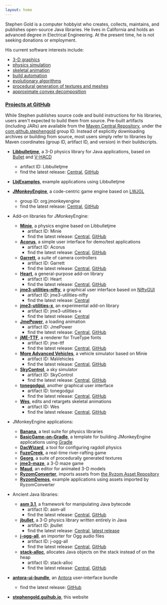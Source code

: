 ```yaml
---
layout: home
---
```


Stephen Gold is a computer hobbyist
who creates, collects, maintains, and publishes open-source Java libraries.
He lives in California and holds an advanced degree in Electrical Engineering.
At the present time, he is not seeking donations or employment.

His current software interests include:
+ [3-D graphics](https://en.wikipedia.org/wiki/3D_computer_graphics)
+ [physics simulation](https://en.wikipedia.org/wiki/Physics_engine)
+ [skeletal animation](https://en.wikipedia.org/wiki/Skeletal_animation)
+ [build automation](https://en.wikipedia.org/wiki/Build_automation)
+ [evolutionary algorithms](https://en.wikipedia.org/wiki/Evolutionary_algorithm)
+ [procedural generation of textures and meshes](https://en.wikipedia.org/wiki/Procedural_generation)
+ [approximate convex decomposition](http://masc.cs.gmu.edu/wiki/ACD)

### [Projects at GitHub](https://github.com/stephengold?tab=repositories)

While Stephen publishes source code and build instructions for his libraries,
users aren't expected to build them from source.
Pre-built artifacts (including JARs) are available from the
[Maven Central Repository](https://www.cloudrepo.io/articles/public-maven-repositories-maven-central-and-more.html#article),
under the
[com.github.stephengold](https://search.maven.org/search?q=com.github.stephengold) group ID.
Instead of explicitly downloading archives or building from source,
most users simply refer to libraries
by Maven coordinates (group ID, artifact ID, and version) in their buildscripts.

+ **[Libbulletjme](https://stephengold.github.io/Libbulletjme)**,
  a 3-D physics library for Java applications,
  based on [Bullet](https://pybullet.org)
  and [V-HACD](https://github.com/kmammou/v-hacd)
  + artifact ID: Libbulletjme
  + find the latest release:
    [Central](https://search.maven.org/search?q=g:com.github.stephengold%20a:Libbulletjme),
    [GitHub](https://github.com/stephengold/Libbulletjme/releases/latest)
+ **[LbjExamples](https://github.com/stephengold/LbjExamples)**,
  example applications using Libbulletjme

+ **[JMonkeyEngine](https://jmonkeyengine.org)**,
  a code-centric game engine based on [LWJGL](https://www.lwjgl.org)
  + group ID: org.jmonkeyengine
  + find the latest release:
    [Central](https://search.maven.org/search?q=org.jmonkeyengine),
    [GitHub](https://github.com/jmonkeyengine/jmonkeyengine/releases/latest)

+ Add-on libraries for JMonkeyEngine:
  + **[Minie](https://stephengold.github.io/Minie)**,
    a physics engine based on Libbulletjme
    + artifact ID: Minie
    + find the latest release:
      [Central](https://search.maven.org/search?q=g:com.github.stephengold%20a:Minie),
      [GitHub](https://github.com/stephengold/Minie/releases/latest)
  + **[Acorus](https://github.com/stephengold/Acorus)**,
    a simple user interface for demo/test applications
    + artifact ID: Acorus
    + find the latest release:
      [Central](https://search.maven.org/search?q=g:com.github.stephengold%20a:Acorus),
      [GitHub](https://github.com/stephengold/Acorus/releases/latest)
  + **[Garrett](https://github.com/stephengold/Garrett)**,
    a suite of camera controllers
    + artifact ID: Garrett
    + find the latest release:
      [Central](https://search.maven.org/search?q=g:com.github.stephengold%20a:Garrett),
      [GitHub](https://github.com/stephengold/Garrett/releases/latest)
  + **[Heart](https://github.com/stephengold/Heart)**,
    a general-purpose add-on library
    + artifact ID: Heart
    + find the latest release:
      [Central](https://search.maven.org/search?q=g:com.github.stephengold%20a:Heart),
      [GitHub](https://github.com/stephengold/Heart/releases/latest)
  + **[jme3-utilities-nifty](https://github.com/stephengold/jme3-utilities)**,
    a graphical user interface
    based on [NiftyGUI](https://nifty-gui.github.io/nifty-gui)
    + artifact ID: jme3-utilities-nifty
    + find the latest release:
      [Central](https://search.maven.org/search?q=g:com.github.stephengold%20a:jme3-utilities-nifty)
  + **[jme3-utilities-x](https://github.com/stephengold/jme3-utilities)**,
    an experimental add-on library
    + artifact ID: jme3-utilities-x
    + find the latest release:
      [Central](https://search.maven.org/search?q=g:com.github.stephengold%20a:jme3-utilities-x)
  + **[JmePower](https://github.com/stephengold/JmePower)**,
    a loading animation
    + artifact ID: JmePower
    + find the latest release:
      [Central](https://search.maven.org/search?q=g:com.github.stephengold%20a:JmePower),
      [GitHub](https://github.com/stephengold/JmePower/releases/latest)
  + **[jME-TTF](https://github.com/stephengold/jME-TTF)**,
    a renderer for TrueType fonts
    + artifact ID: jme-ttf
    + find the latest release:
      [Central](https://search.maven.org/search?q=g:com.github.stephengold%20a:jme-ttf),
      [GitHub](https://github.com/stephengold/jME-TTF/releases/latest)
  + **[More Advanced Vehicles](https://github.com/stephengold/jme-vehicles)**,
    a vehicle simulator based on Minie
    + artifact ID: MaVehicles
    + find the latest release:
      [Central](https://search.maven.org/search?q=g:com.github.stephengold%20a:jme-vehicles),
      [GitHub](https://github.com/stephengold/jme-vehicles/releases/latest)
  + **[SkyControl](https://github.com/stephengold/SkyControl)**,
    a sky simulator
    + artifact ID: SkyControl
    + find the latest release:
      [Central](https://search.maven.org/search?q=g:com.github.stephengold%20a:SkyControl),
      [GitHub](https://github.com/stephengold/SkyControl/releases/latest)
  + **[tonegodgui](https://github.com/stephengold/tonegodgui)**,
    another graphical user interface
    + artifact ID: tonegodgui
    + find the latest release:
      [Central](https://search.maven.org/search?q=g:com.github.stephengold%20a:tonegodgui),
      [GitHub](https://github.com/stephengold/tonegodgui/releases/latest)
  + **[Wes](https://github.com/stephengold/Wes)**,
    edits and retargets skeletal animations
    + artifact ID: Wes
    + find the latest release:
      [Central](https://search.maven.org/search?q=g:com.github.stephengold%20a:Wes),
      [GitHub](https://github.com/stephengold/Wes/releases/latest)

+ JMonkeyEngine applications:
  + **[Banana](https://github.com/stephengold/Banana)**,
    a test suite for physics libraries
  + **[BasicGame-on-Gradle](https://github.com/stephengold/BasicGame-on-Gradle)**,
    a template for building JMonkeyEngine applications
    using [Gradle](https://gradle.org)
  + **[DacWizard](https://github.com/stephengold/Minie)**,
    a tool for configuring ragdoll physics
  + **[FuzeCreek](https://github.com/stephengold/FuzeCreek)**,
    a real-time river-rafting game
  + **[Georg](https://github.com/stephengold/Georg)**,
    a suite of procedurally generated textures
  + **[jme3-maze](https://github.com/stephengold/jme3-maze)**, a 3-D maze game
  + **[Maud](https://github.com/stephengold/Maud)**,
    an editor for animated 3-D models
  + **[RyzomConverter](https://github.com/stephengold/RyzomConverter)**,
    imports assets from
    [the Ryzom Asset Repository](https://bitbucket.org/ccxvii/ryzom-assets)
  + **[RyzomDemos](https://github.com/stephengold/RyzomDemos)**,
    example applications using assets imported by RyzomConverter

+ Ancient Java libraries:
  + **[asm 3.1](https://github.com/stephengold/asm)**,
    a framework for manipulating Java bytecode
    + artifact ID: asm-all
    + find the latest release:
      [Central](https://search.maven.org/search?q=g:com.github.stephengold%20a:asm-all),
      [GitHub](https://github.com/stephengold/asm/releases/latest)
  + **[jbullet](https://github.com/stephengold/jbullet)**,
    a 3-D physics library written entirely in Java
    + artifact ID: jbullet
    + find the latest release:
      [Central](https://search.maven.org/search?q=g:com.github.stephengold%20a:jbullet),
      [latest release](https://github.com/stephengold/jbullet/releases/latest)
  + **[j-ogg-all](https://github.com/stephengold/j-ogg-all)**,
    an importer for Ogg audio files
    + artifact ID: j-ogg-all
    + find the latest release:
      [Central](https://search.maven.org/search?q=g:com.github.stephengold%20a:j-ogg-all),
      [GitHub](https://github.com/stephengold/j-ogg-all/releases/latest)
  + **[stack-alloc](https://github.com/stephengold/stack-alloc)**,
    allocates Java objects on the stack instead of on the heap
    + artifact ID: stack-alloc
    + find the latest release:
      [Central](https://search.maven.org/search?q=g:com.github.stephengold%20a:stack-alloc),
      [GitHub](https://github.com/stephengold/stack-alloc/releases/latest)

+ **[antora-ui-bundle](https://github.com/stephengold/antora-ui-bundle)**,
  an [Antora](https://antora.org/) user-interface bundle
    + find the latest release:
      [GitHub](https://github.com/stephengold/antora-ui-bundle/releases/latest)

+ **[stephengold.guihub.io](https://github.com/stephengold/stephengold.github.io)**,
  this website
